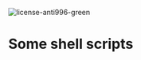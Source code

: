 ![license-anti996-green](https://user-images.githubusercontent.com/10632763/218966648-5fa206e8-4d0b-42ee-9a1c-adc4b556b1b8.svg)
# Some shell scripts
